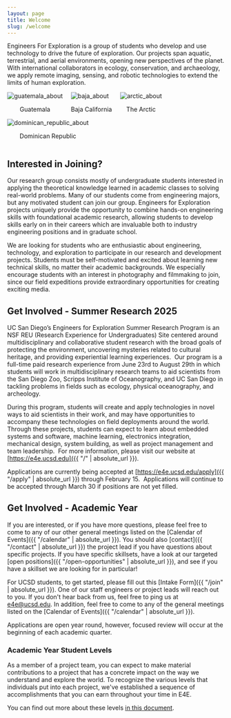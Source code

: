```yaml
---
layout: page
title: Welcome
slug: /welcome
---
```

Engineers For Exploration is a group of students who develop and use technology to drive the future of exploration. Our projects span aquatic, terrestrial, and aerial environments, opening new perspectives of the planet. With international collaborators in ecology, conservation, and archaeology, we apply remote imaging, sensing, and robotic technologies to extend the limits of human exploration.
<div style="margin-right: 15px; display: inline-block">
    <img src="{{ 'assets/about_guatemala_about.jpg' | resize: '250x250^,webp,80' | absolute_url }}"
        alt="guatemala_about">
    <p style="text-align: center">Guatemala</p>
</div>
<div style="margin-right: 15px; display: inline-block">
    <img src="{{ 'assets/about_baja_about.jpg' | resize: '250x250^,webp,80' | absolute_url }}"
        alt="baja_about">
    <p style="text-align: center">Baja California</p>
</div>
<div style="margin-right: 15px; display: inline-block">
    <img src="{{ 'assets/about_arctic_about.png' | resize: '250x250^,webp,80' | absolute_url }}"
        alt="arctic_about">
    <p style="text-align: center">The Arctic</p>
</div>
<div style="margin-right: 15px; display: inline-block">
    <img src="{{ 'assets/about_dominicanrepublic_about.jpg' | resize: '250x250^,webp,80' | absolute_url }}"
        alt="dominican_republic_about">
    <p style="text-align: center">Dominican Republic</p>
</div>

## Interested in Joining?
Our research group consists mostly of undergraduate students interested in applying the theoretical knowledge learned in academic classes to solving real-world problems. Many of our students come from engineering majors, but any motivated student can join our group. Engineers for Exploration projects uniquely provide the opportunity to combine hands-on engineering skills with foundational academic research, allowing students to develop skills early on in their careers which are invaluable both to industry engineering positions and in graduate school.

We are looking for students who are enthusiastic about engineering, technology, and exploration to participate in our research and development projects. Students must be self-motivated and excited about learning new technical skills, no matter their academic backgrounds. We especially encourage students with an interest in photography and filmmaking to join, since our field expeditions provide extraordinary opportunities for creating exciting media.

## Get Involved - Summer Research 2025
UC San Diego’s Engineers for Exploration Summer Research Program is an NSF REU (Research Experience for Undergraduates) Site centered around multidisciplinary and collaborative student research with the broad goals of protecting the environment, uncovering mysteries related to cultural heritage, and providing experiential learning experiences.  Our program is a full-time paid research experience from June 23rd to August 29th in which students will work in multidisciplinary research teams to aid scientists from the San Diego Zoo, Scripps Institute of Oceanography, and UC San Diego in tackling problems in fields such as ecology, physical oceanography, and archeology.

During this program, students will create and apply technologies in novel ways to aid scientists in their work, and may have opportunities to accompany these technologies on field deployments around the world.  Through these projects, students can expect to learn about embedded systems and software, machine learning, electronics integration, mechanical design, system building, as well as project management and team leadership.  For more information, please visit our website at [https://e4e.ucsd.edu]({{ "/" | absolute_url }}).

Applications are currently being accepted at [https://e4e.ucsd.edu/apply]({{ "/apply" | absolute_url }}) through February 15.  Applications will continue to be accepted through March 30 if positions are not yet filled.

## Get Involved - Academic Year
If you are interested, or if you have more questions, please feel free to come to any of our other general meetings listed on the [Calendar of Events]({{ "/calendar" | absolute_url }}). You should also [contact]({{ "/contact" | absolute_url }}) the project lead if you have questions about specific projects. If you have specific skillsets, have a look at our targeted [open positions]({{ "/open-opportunities" | absolute_url }}), and see if you have a skillset we are looking for in particular!

For UCSD students, to get started, please fill out this [Intake Form]({{ "/join" | absolute_url }}).  One of our staff engineers or project leads will reach out to you. If you don't hear back from us, feel free to ping us at [e4e@ucsd.edu](mailto:e4e@ucsd.edu).  In addition, feel free to come to any of the general meetings listed on the [Calendar of Events]({{ "/calendar" | absolute_url }}).

Applications are open year round, however, focused review will occur at the beginning of each academic quarter.

### Academic Year Student Levels
As a member of a project team, you can expect to make material contributions to a project that has a concrete impact on the way we understand and explore the world.  To recognize the various levels that individuals put into each project, we've established a sequence of accomplishments that you can earn throughout your time in E4E.

You can find out more about these levels [in this document](https://docs.google.com/document/d/e/2PACX-1vTCzomIDOnUE9covla21J5vT5_QB8u_2Avo_6trpUJwlFQmaL-0q8SsMEoCXce9LM0zfHIJlO3-QPsM/pub).
